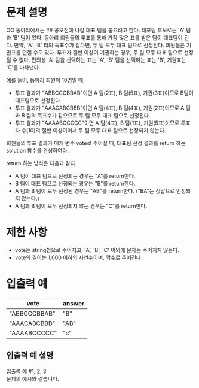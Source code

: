 # 문제 설명

OO 동아리에서는 ## 공모전에 나갈 대표 팀을 뽑으려고 한다. 태포팀 후보로는 'A' 팀과 'B' 팀이 있다. 동아리 회원들의 투표를 통해 가장 많은 표를 받은 팀이 대표팀이 된다. 만약, 'A', 'B' 티의 득표수가 같다면, 두 팀 모두 대표 팀으로 선정된다. 회원들은 기권표를 던질 수도 있다. 투표자 절반 이상이 기권하는 경우, 두 팀 모두 대표 팀으로 선정될 수 없다. 편의상 'A' 팀을 선택하는 표는 'A', 'B' 팀을 선택하는 표는 'B', 기권표는 'C'를 나타낸다.  
  
예를 들어, 동아리 회원이 10명일 때,  

- 투표 결과가 "ABBCCCBBAB"이면 A 팀(2표), B 팀(5표), 기권(3표)이므로 B팀이 대표팀으로 선정된다.
- 투표 결과가 "AAACABCBBB"이면 A 팀(4표), B 팀(4표), 기권(2표)이므로 A 팀과 B 팀의 득표수가 같으므로 두 팀 모두 대표 팀으로 선정된다.
- 투표 결과가 "AAAABCCCCC"이면 A 팀(4표), B 팀(1표), 기권(5표)이므로 투표자 수(10)의 절반 이상이어서 두 팀 모두 대표 팀으로 선정되지 않는다.
  
회원들의 투표 결과가 매개 변수 vote로 주어질 때, 대표팀 선정 결과를 return 하는 solution 함수를 완성하여라.  
  
return 하는 방식은 다음과 같다.  
  
- A 팀이 대표 팀으로 선정되는 경우는 "A"를 return한다.
- B 팀이 대표 팀으로 선정되는 경우는 "B"를 return한다.
- A 팀과 B 팀이 모두 선정된 경우는 "AB"를 return한다. ("BA"는 정답으로 인정되지 않는다.)
- A 팀과 B 팀이 모두 선정되지 않는 경우는 "C"를 return한다.

# 제한 사항

- vote는 string형으로 주어지고, 'A', 'B', 'C' 이외에 문자는 주어지지 않는다.
- vote의 길이는 1,000 이하의 자연수이며, 짝수로 주어진다.

# 입출력 예

|vote|answer|
|---|---|
|"ABBCCCBBAB"|"B"|
|"AAACABCBBB"|"AB"|
|"AAAABCCCCC"|"c"|

## 입출력 예 설명
  
입출력 예 #1, 2, 3  
문제의 예시와 같습니다.  
  
  